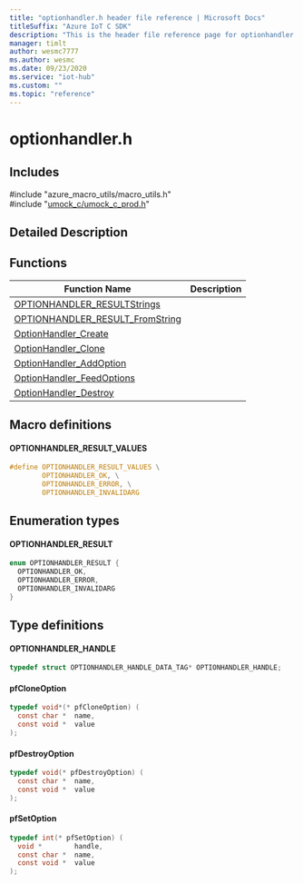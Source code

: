 ```yaml
---                             
title: "optionhandler.h header file reference | Microsoft Docs" 
titleSuffix: "Azure IoT C SDK"            
description: "This is the header file reference page for optionhandler.h in the Azure IoT C SDK. This SDK is used with Azure IoT Hub and Azure IoT Hub Device Provisioning Service"            
manager: timlt                 
author: wesmc7777              
ms.author: wesmc               
ms.date: 09/23/2020                    
ms.service: "iot-hub"             
ms.custom: ""                
ms.topic: "reference"        
---                            
```


# optionhandler.h 

## Includes

\#include "azure_macro_utils/macro_utils.h"  
\#include "[umock_c/umock_c_prod.h](umock-c-prod-h.md)"  

## Detailed Description

## Functions

Function Name                  | Description                                
--------------------------------|---------------------------------------------
[OPTIONHANDLER_RESULTStrings](./optionhandler-h/optionhandler-resultstrings.md)            | 
[OPTIONHANDLER_RESULT_FromString](./optionhandler-h/optionhandler-result-fromstring.md)            | 
[OptionHandler_Create](./optionhandler-h/optionhandler-create.md)            | 
[OptionHandler_Clone](./optionhandler-h/optionhandler-clone.md)            | 
[OptionHandler_AddOption](./optionhandler-h/optionhandler-addoption.md)            | 
[OptionHandler_FeedOptions](./optionhandler-h/optionhandler-feedoptions.md)            | 
[OptionHandler_Destroy](./optionhandler-h/optionhandler-destroy.md)            | 

## Macro definitions

#### OPTIONHANDLER_RESULT_VALUES

```C
#define OPTIONHANDLER_RESULT_VALUES \
        OPTIONHANDLER_OK, \
        OPTIONHANDLER_ERROR, \
        OPTIONHANDLER_INVALIDARG 
```

## Enumeration types

#### OPTIONHANDLER_RESULT

```C
enum OPTIONHANDLER_RESULT {
  OPTIONHANDLER_OK,
  OPTIONHANDLER_ERROR,
  OPTIONHANDLER_INVALIDARG
}
```

## Type definitions

#### OPTIONHANDLER_HANDLE

```C
typedef struct OPTIONHANDLER_HANDLE_DATA_TAG* OPTIONHANDLER_HANDLE;
```

#### pfCloneOption

```C
typedef void*(* pfCloneOption) (
  const char *  name,
  const void *  value
);
```

#### pfDestroyOption

```C
typedef void(* pfDestroyOption) (
  const char *  name,
  const void *  value
);
```

#### pfSetOption

```C
typedef int(* pfSetOption) (
  void *        handle,
  const char *  name,
  const void *  value
);
```

